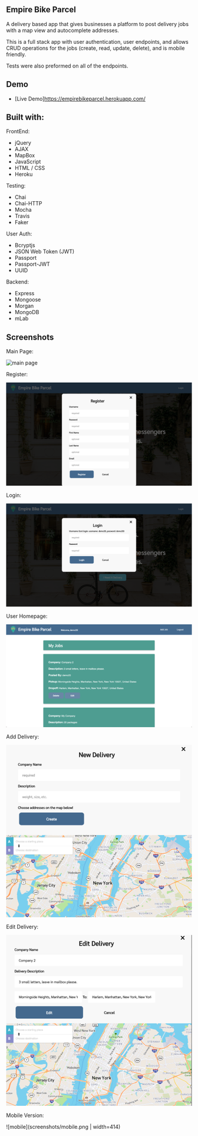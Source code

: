 ## Empire Bike Parcel

A delivery based app that gives businesses a platform to post delivery jobs with a map view and autocomplete addresses.  

This is a full stack app with user authentication, user endpoints, and allows CRUD operations for the jobs (create, read, update, delete), and is mobile friendly.

Tests were also preformed on all of the endpoints.

## Demo

- [Live Demo]https://empirebikeparcel.herokuapp.com/

## Built with:

FrontEnd:
- jQuery
- AJAX
- MapBox
- JavaScript
- HTML / CSS
- Heroku

Testing:
- Chai	
- Chai-HTTP	
- Mocha
- Travis
- Faker	

User Auth:
- Bcryptjs
- JSON Web Token (JWT)	
- Passport	
- Passport-JWT
- UUID	

Backend:
- Express								
- Mongoose				
- Morgan							
- MongoDB							
- mLab									 
	
## Screenshots
Main Page:

![main page](screenshots/mainPage.png)

Register:

![register](screenshots/register.png)

Login:

![login](screenshots/login.png)

User Homepage:

![user homepage](screenshots/userHomepage.png)

Add Delivery:

![add delivery](screenshots/addDelivery.png)

Edit Delivery:

![edit delivery](screenshots/editDelivery.png)

Mobile Version:

![mobile](screenshots/mobile.png | width=414)

